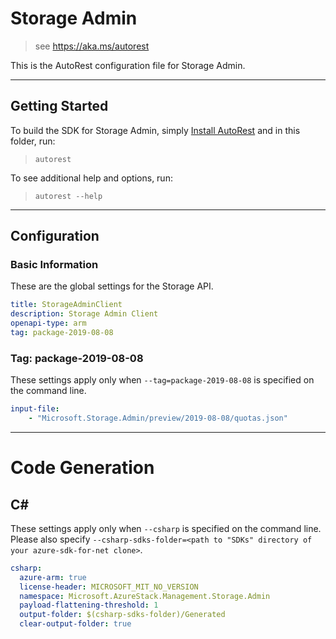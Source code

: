 # Storage Admin

> see https://aka.ms/autorest

This is the AutoRest configuration file for Storage Admin.

---
## Getting Started
To build the SDK for Storage Admin, simply [Install AutoRest](https://aka.ms/autorest/install) and in this folder, run:

> `autorest`

To see additional help and options, run:

> `autorest --help`
---

## Configuration

### Basic Information
These are the global settings for the Storage API.

``` yaml
title: StorageAdminClient
description: Storage Admin Client
openapi-type: arm
tag: package-2019-08-08
```

### Tag: package-2019-08-08

These settings apply only when `--tag=package-2019-08-08` is specified on the command line.

``` yaml $(tag) == 'package-2019-08-08'
input-file:
    - "Microsoft.Storage.Admin/preview/2019-08-08/quotas.json"
```

---
# Code Generation

## C#

These settings apply only when `--csharp` is specified on the command line.
Please also specify `--csharp-sdks-folder=<path to "SDKs" directory of your azure-sdk-for-net clone>`.

``` yaml $(csharp)
csharp:
  azure-arm: true
  license-header: MICROSOFT_MIT_NO_VERSION
  namespace: Microsoft.AzureStack.Management.Storage.Admin
  payload-flattening-threshold: 1
  output-folder: $(csharp-sdks-folder)/Generated
  clear-output-folder: true
```

